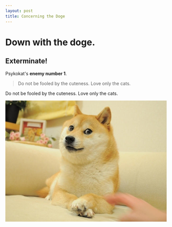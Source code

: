 ```yaml
---
layout: post
title: Concerning the Doge 
---
```


Down with the doge.
===

## Exterminate!

Psykokat's **enemy number 1**.

> Do not be fooled by the cuteness. Love only the cats.

Do not be fooled by the cuteness. Love only the cats.

![mon image](/assets/images/doge.jpeg)
